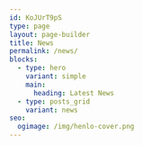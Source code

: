 ```yaml
---
id: KoJUrT9pS
type: page
layout: page-builder
title: News
permalink: /news/
blocks:
  - type: hero
    variant: simple
    main:
      heading: Latest News
  - type: posts_grid
    variant: news
seo:
  ogimage: /img/henlo-cover.png
---
```

